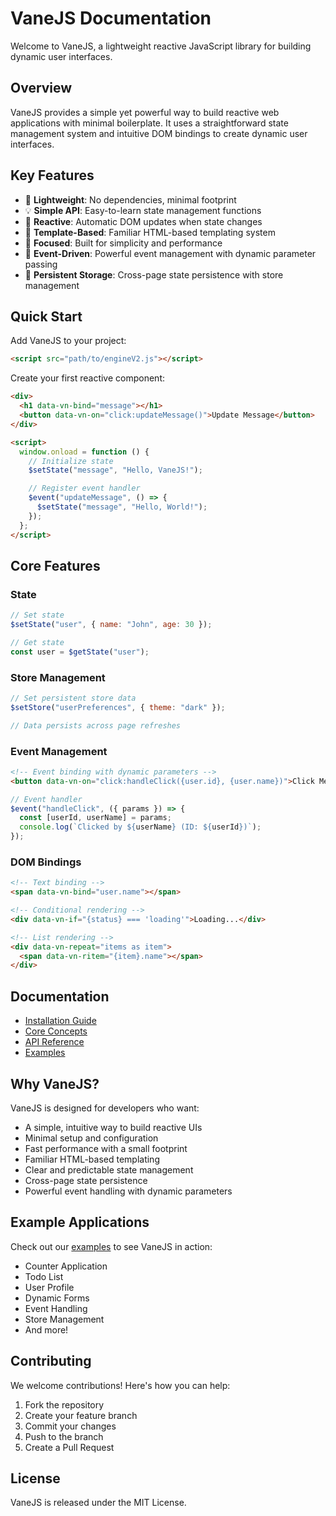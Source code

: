 # VaneJS Documentation

Welcome to VaneJS, a lightweight reactive JavaScript library for building dynamic user interfaces.

## Overview

VaneJS provides a simple yet powerful way to build reactive web applications with minimal boilerplate. It uses a straightforward state management system and intuitive DOM bindings to create dynamic user interfaces.

## Key Features

- 🚀 **Lightweight**: No dependencies, minimal footprint
- 💡 **Simple API**: Easy-to-learn state management functions
- 🔄 **Reactive**: Automatic DOM updates when state changes
- 📝 **Template-Based**: Familiar HTML-based templating system
- 🎯 **Focused**: Built for simplicity and performance
- 🔗 **Event-Driven**: Powerful event management with dynamic parameter passing
- 💾 **Persistent Storage**: Cross-page state persistence with store management

## Quick Start

Add VaneJS to your project:

```html
<script src="path/to/engineV2.js"></script>
```

Create your first reactive component:

```html
<div>
  <h1 data-vn-bind="message"></h1>
  <button data-vn-on="click:updateMessage()">Update Message</button>
</div>

<script>
  window.onload = function () {
    // Initialize state
    $setState("message", "Hello, VaneJS!");

    // Register event handler
    $event("updateMessage", () => {
      $setState("message", "Hello, World!");
    });
  };
</script>
```

## Core Features

### State

```javascript
// Set state
$setState("user", { name: "John", age: 30 });

// Get state
const user = $getState("user");
```

### Store Management

```javascript
// Set persistent store data
$setStore("userPreferences", { theme: "dark" });

// Data persists across page refreshes
```

### Event Management

```html
<!-- Event binding with dynamic parameters -->
<button data-vn-on="click:handleClick({user.id}, {user.name})">Click Me</button>
```

```javascript
// Event handler
$event("handleClick", ({ params }) => {
  const [userId, userName] = params;
  console.log(`Clicked by ${userName} (ID: ${userId})`);
});
```

### DOM Bindings

```html
<!-- Text binding -->
<span data-vn-bind="user.name"></span>

<!-- Conditional rendering -->
<div data-vn-if="{status} === 'loading'">Loading...</div>

<!-- List rendering -->
<div data-vn-repeat="items as item">
  <span data-vn-ritem="{item}.name"></span>
</div>
```

## Documentation

- [Installation Guide](/guide/installation)
- [Core Concepts](/guide/core-concepts)
- [API Reference](/api/state-management)
- [Examples](/examples/basic)

## Why VaneJS?

VaneJS is designed for developers who want:

- A simple, intuitive way to build reactive UIs
- Minimal setup and configuration
- Fast performance with a small footprint
- Familiar HTML-based templating
- Clear and predictable state management
- Cross-page state persistence
- Powerful event handling with dynamic parameters

## Example Applications

Check out our [examples](/examples/basic) to see VaneJS in action:

- Counter Application
- Todo List
- User Profile
- Dynamic Forms
- Event Handling
- Store Management
- And more!

## Contributing

We welcome contributions! Here's how you can help:

1. Fork the repository
2. Create your feature branch
3. Commit your changes
4. Push to the branch
5. Create a Pull Request

## License

VaneJS is released under the MIT License.
